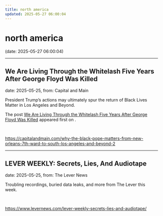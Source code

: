 ```yaml
---
title: north america
updated: 2025-05-27 06:00:04
---
```


# north america

(date: 2025-05-27 06:00:04)

---

## We Are Living Through the Whitelash Five Years After George Floyd Was Killed

date: 2025-05-25, from: Capital and Main

<p>President Trump’s actions may ultimately spur the return of Black Lives Matter in Los Angeles and Beyond.</p>
<p>The post <a href="https://capitalandmain.com/why-the-black-pope-matters-from-new-orleans-7th-ward-to-south-los-angeles-and-beyond-2">We Are Living Through the Whitelash Five Years After George Floyd Was Killed</a> appeared first on <a href="https://capitalandmain.com"></a>.</p>
 

<br> 

<https://capitalandmain.com/why-the-black-pope-matters-from-new-orleans-7th-ward-to-south-los-angeles-and-beyond-2>

---

##  LEVER WEEKLY: Secrets, Lies, And Audiotape 

date: 2025-05-25, from: The Lever News

 Troubling recordings, buried data leaks, and more from The Lever this week.  

<br> 

<https://www.levernews.com/lever-weekly-secrets-lies-and-audiotape/>

